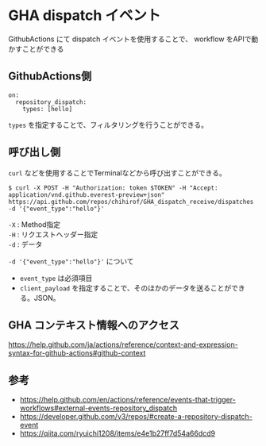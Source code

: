 # GHA dispatch イベント

  GithubActions にて dispatch イベントを使用することで、 workflow をAPIで動かすことができる

## GithubActions側

```
on:
  repository_dispatch:
    types: [hello]
```

`types` を指定することで、フィルタリングを行うことができる。

## 呼び出し側

`curl` などを使用することでTerminalなどから呼び出すことができる。

```
$ curl -X POST -H "Authorization: token $TOKEN" -H "Accept: application/vnd.github.everest-preview+json" https://api.github.com/repos/chihirof/GHA_dispatch_receive/dispatches -d '{"event_type":"hello"}'
```

`-X` : Method指定  
`-H` : リクエストヘッダー指定  
`-d` : データ  

`-d '{"event_type":"hello"}'` について  
- `event_type` は必須項目
- `client_payload` を指定することで、そのほかのデータを送ることができる。JSON。


## GHA コンテキスト情報へのアクセス

https://help.github.com/ja/actions/reference/context-and-expression-syntax-for-github-actions#github-context




## 参考

- https://help.github.com/en/actions/reference/events-that-trigger-workflows#external-events-repository_dispatch
- https://developer.github.com/v3/repos/#create-a-repository-dispatch-event
- https://qiita.com/ryuichi1208/items/e4e1b27ff7d54a66dcd9
